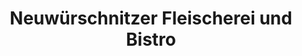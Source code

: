 ---
title: "Neuwürschnitzer Fleischerei und Bistro"
url: /zwoenitz/neuwuerschnitzer-fleischerei-und-bistro/
shop: Feinkost
---